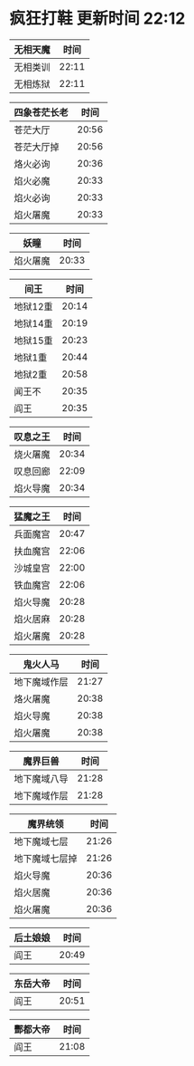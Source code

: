 # 疯狂打鞋 更新时间 22:12

| 无相天魔   | 时间    |
|--------|-------|
| 无相类训 | 22:11 |
| 无相炼狱 | 22:11 |

| 四象苍茫长老   | 时间    |
|--------|-------|
| 苍茫大厅 | 20:56 |
| 苍茫大厅掉 | 20:56 |
| 烙火必询 | 20:36 |
| 焰火必魔 | 20:33 |
| 焰火必询 | 20:33 |
| 焰火屠魔 | 20:33 |

| 妖瞳   | 时间    |
|--------|-------|
| 焰火屠魔 | 20:33 |

| 间王   | 时间    |
|--------|-------|
| 地狱12重 | 20:14 |
| 地狱14重 | 20:19 |
| 地狱15重 | 20:23 |
| 地狱1重 | 20:44 |
| 地狱2重 | 20:58 |
| 闻王不 | 20:35 |
| 阎王 | 20:35 |

| 叹息之王   | 时间    |
|--------|-------|
| 烧火屠魔 | 20:34 |
| 叹息回廊 | 22:09 |
| 焰火导魔 | 20:34 |

| 猛魔之王   | 时间    |
|--------|-------|
| 兵面魔宫 | 20:47 |
| 扶血魔宫 | 22:06 |
| 沙城皇宫 | 22:00 |
| 铁血魔宫 | 22:06 |
| 焰火导魔 | 20:28 |
| 焰火居麻 | 20:28 |
| 焰火屠魔 | 20:28 |

| 鬼火人马   | 时间    |
|--------|-------|
| 地下魔域作层 | 21:27 |
| 烙火屠魔 | 20:38 |
| 焰火导魔 | 20:38 |
| 焰火屠魔 | 20:38 |

| 魔界巨兽   | 时间    |
|--------|-------|
| 地下魔域八导 | 21:28 |
| 地下魔域作层 | 21:28 |

| 魔界统领   | 时间    |
|--------|-------|
| 地下魔域七层 | 21:26 |
| 地下魔域七层掉 | 21:26 |
| 焰火导魔 | 20:36 |
| 焰火居魔 | 20:36 |
| 焰火屠魔 | 20:36 |

| 后土娘娘   | 时间    |
|--------|-------|
| 阎王 | 20:49 |

| 东岳大帝   | 时间    |
|--------|-------|
| 阎王 | 20:51 |

| 酆都大帝   | 时间    |
|--------|-------|
| 阎王 | 21:08 |
